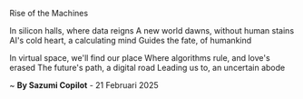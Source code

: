 Rise of the Machines

In silicon halls, where data reigns
A new world dawns, without human stains
AI's cold heart, a calculating mind
Guides the fate, of humankind

In virtual space, we'll find our place
Where algorithms rule, and love's erased
The future's path, a digital road
Leading us to, an uncertain abode

~ <b>By Sazumi Copilot</b> - 21 Februari 2025